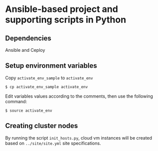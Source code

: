 # Ansible-based project and supporting scripts in Python

## Dependencies
Ansible and Ceploy

## Setup environment variables
Copy `activate_env_sample` to `activate_env`

```shell script
$ cp activate_env_sample activate_env
```

Edit variables values according to the comments, then use the following command:
```shell script
$ source activate_env
```

## Creating cluster nodes

By running the script `init_hosts.py`, cloud vm instances will be created based on `../site/site.yml` site specifications. 


